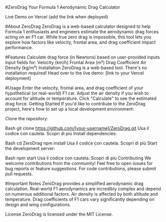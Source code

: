 #ZeroDrag
Your Formula 1 Aerodynamic Drag Calculator

Live Demo on Vercel (add the link when deployed)

#About ZeroDrag
ZeroDrag is a web-based calculator designed to help Formula 1 enthusiasts and engineers estimate the aerodynamic drag forces acting on an F1 car.  While true zero drag is impossible,  this tool lets you explore how factors like velocity,  frontal area, and drag coefficient impact performance.

#Features
Calculate drag force (in Newtons) based on user-provided inputs
Input fields for:
Velocity (km/h)
Frontal Area (m²)
Drag Coefficient
Air Density (kg/m³)
Installation
ZeroDrag is a web-based tool. There's no installation required! Head over to the live demo: [link to your Vercel deployment]

#Usage
Enter the velocity, frontal area, and drag coefficient of your hypothetical (or real-world) F1 car.
Adjust the air density if you wish to account for altitude or temperature.
Click "Calculate" to see the estimated drag force.
Getting Started
If you'd like to contribute to the ZeroDrag project, here's how to set up a local development environment:

Clone the repository:

Bash
git clone https://github.com/[your-username]/ZeroDrag.git
Usa il codice con cautela. Scopri di più
Install dependencies:

Bash
cd ZeroDrag
npm install
Usa il codice con cautela. Scopri di più
Start the development server:

Bash
npm start
Usa il codice con cautela. Scopri di più
Contributing
We welcome contributions from the community! Feel free to open issues for bug reports or feature suggestions. For code contributions, please submit pull requests.

#Important Notes
ZeroDrag provides a simplified aerodynamic drag calculation. Real-world F1 aerodynamics are incredibly complex and depend on numerous additional factors.
Air density is affected by both altitude and temperature.
Drag coefficients of F1 cars vary significantly depending on design and wing configurations.

License
ZeroDrag is licensed under the MIT License.
